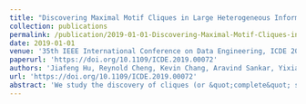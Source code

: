 ```yaml
---
title: "Discovering Maximal Motif Cliques in Large Heterogeneous Information Networks"
collection: publications
permalink: /publication/2019-01-01-Discovering-Maximal-Motif-Cliques-in-Large-Heterogeneous-Information-Networks
date: 2019-01-01
venue: '35th IEEE International Conference on Data Engineering, ICDE 2019, Macao, China, April 8-11, 2019'
paperurl: 'https://doi.org/10.1109/ICDE.2019.00072'
authors: 'Jiafeng Hu, Reynold Cheng, Kevin Chang, Aravind Sankar, Yixiang Fang, Brian Lam'
url: 'https://doi.org/10.1109/ICDE.2019.00072'
abstract: 'We study the discovery of cliques (or &quot;complete&quot; subgraphs) in heterogeneous information networks (HINs). Existing clique-finding solutions often ignore the rich semantics of HINs. We propose motif clique, or m-clique, which redefines subgraph completeness with respect to a given motif. A motif, essentially a small subgraph pattern, is a fundamental building block of an HIN. The m-clique concept is general and allows us to analyse &quot;complete&quot; subgraphs in an HIN with respect to desired high-order connection patterns. We further investigate the maximal m-clique enumeration problem (MMCE), which finds all maximal m-cliques not contained in any other m-cliques. Because MMCE is NP-hard, developing an accurate and efficient solution for MMCE is not straightforward. We thus present the META algorithm, which employs advanced pruning strategies to effectively reduce the search space. We also design fast techniques to avoid generating duplicated maximal m-clique instances. Our extensive experiments on large real and synthetic HINs show that META is highly effective and efficient.'
---
```

